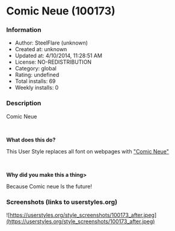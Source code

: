 # Comic Neue (100173)

### Information
- Author: SteelFlare (unknown)
- Created at: unknown
- Updated at: 4/10/2014, 11:28:51 AM
- License: NO-REDISTRIBUTION
- Category: global
- Rating: undefined
- Total installs: 69
- Weekly installs: 0


### Description
<p><abbr>Comic Neue</abbr></p>
<br>
<P><strong>What does this do?</strong><p>
<p>This User Style replaces all font on webpages with <a href="http://comicneue.com/" target="_blank">"Comic Neue"</a></p>
<br>
<p><strong>Why did you make this a thing></strong></p>
<P>Because Comic neue Is the future!<p>


### Screenshots (links to userstyles.org)
![https://userstyles.org/style_screenshots/100173_after.jpeg](https://userstyles.org/style_screenshots/100173_after.jpeg)


